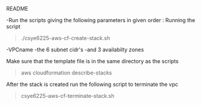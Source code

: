README

-Run the scripts giving the following parameters in given order :
Running the script
> ./csye6225-aws-cf-create-stack.sh 

 -VPCname
 -the 6 subnet cidr's 
 -and 3 availabilty zones
 

Make sure that the template file is in the same directory as the scripts


> aws cloudformation describe-stacks

After the stack is created run the following script to terminate the vpc

>csye6225-aws-cf-terminate-stack.sh

